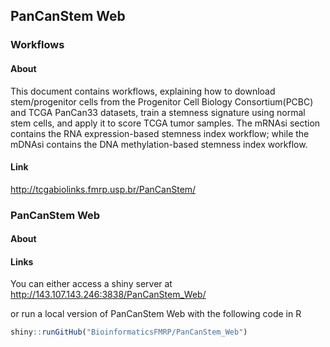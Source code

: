 ## PanCanStem Web 

### Workflows

#### About
This document contains workflows, explaining how to download stem/progenitor cells from the Progenitor Cell Biology Consortium(PCBC) and TCGA PanCan33 datasets, train a stemness signature using normal stem cells, and apply it to score TCGA tumor samples. The mRNAsi section contains the RNA expression-based stemness index workflow; while the mDNAsi contains the DNA methylation-based stemness index workflow.

#### Link

http://tcgabiolinks.fmrp.usp.br/PanCanStem/

### PanCanStem Web

#### About

#### Links

You can either access a shiny server at 
http://143.107.143.246:3838/PanCanStem_Web/

or run a local version of PanCanStem Web with the following code in R
```r
shiny::runGitHub("BioinformaticsFMRP/PanCanStem_Web")
```

